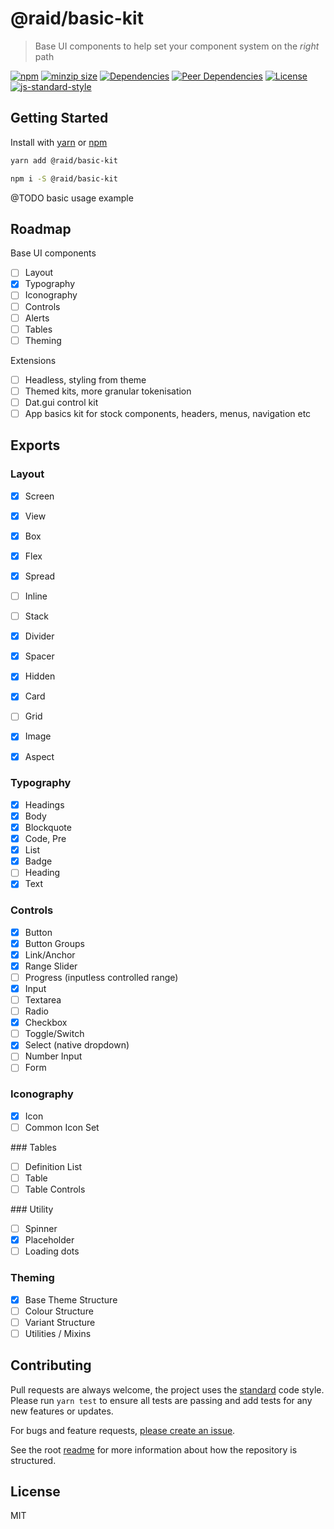 
# @raid/basic-kit

> Base UI components to help set your component system on the _right_ path

[![npm](https://img.shields.io/npm/v/@raid/basic-kit?style=flat-square)](https://www.npmjs.com/package/@raid/basic-kit)
[![minzip size](https://img.shields.io/bundlephobia/minzip/@raid/basic-kit?style=flat-square)](https://bundlephobia.com/result?p=@raid/basic-kit)
[![Dependencies](https://img.shields.io/david/mattstyles/react-kit?path=packages%2Fbasic-kit&style=flat-square)](https://david-dm.org/mattstyles/react-kit?path=packages%2Fbasic-kit)
[![Peer Dependencies](https://img.shields.io/david/peer/mattstyles/react-kit?path=packages%2Fbasic-kit&style=flat-square)](https://david-dm.org/mattstyles/react-kit?path=packages%2Fbasic-kit&type=peer)
[![License](https://img.shields.io/github/license/mattstyles/react-kit.svg?style=flat-square)](https://github.com/mattstyles/react-kit/blob/master/license.md)
[![js-standard-style](https://img.shields.io/badge/code%20style-standard-brightgreen.svg?style=flat-square)](http://standardjs.com/)

## Getting Started

Install with [yarn](https://yarnpkg.com) or [npm](https://npmjs.com)

```sh
yarn add @raid/basic-kit
```

```sh
npm i -S @raid/basic-kit
```

@TODO basic usage example

## Roadmap

Base UI components

- [ ] Layout
- [x] Typography
- [ ] Iconography
- [ ] Controls
- [ ] Alerts
- [ ] Tables
- [ ] Theming

Extensions

- [ ] Headless, styling from theme
- [ ] Themed kits, more granular tokenisation
- [ ] Dat.gui control kit
- [ ] App basics kit for stock components, headers, menus, navigation etc

## Exports

### Layout

- [x] Screen
- [x] View
- [x] Box
- [x] Flex

- [x] Spread
- [ ] Inline
- [ ] Stack

- [x] Divider
- [x] Spacer
- [x] Hidden

- [x] Card
- [ ] Grid
- [x] Image
- [x] Aspect

### Typography

- [x] Headings
- [x] Body
- [x] Blockquote
- [x] Code, Pre
- [x] List
- [x] Badge
- [ ] Heading
- [x] Text

### Controls

- [x] Button
- [x] Button Groups
- [x] Link/Anchor
- [x] Range Slider
- [ ] Progress (inputless controlled range)
- [x] Input
- [ ] Textarea
- [ ] Radio
- [x] Checkbox
- [ ] Toggle/Switch
- [x] Select (native dropdown)
- [ ] Number Input
- [ ] Form

### Iconography

- [x] Icon
- [ ] Common Icon Set

### Tables

- [ ] Definition List
- [ ] Table
- [ ] Table Controls

### Utility

- [ ] Spinner
- [x] Placeholder
- [ ] Loading dots

### Theming

- [x] Base Theme Structure
- [ ] Colour Structure
- [ ] Variant Structure
- [ ] Utilities / Mixins

## Contributing

Pull requests are always welcome, the project uses the [standard](http://standardjs.com) code style. Please run `yarn test` to ensure all tests are passing and add tests for any new features or updates.

For bugs and feature requests, [please create an issue](https://github.com/mattstyles/react-kit/issues).

See the root [readme](https://github.com/mattstyles/react-kit) for more information about how the repository is structured.

## License

MIT
